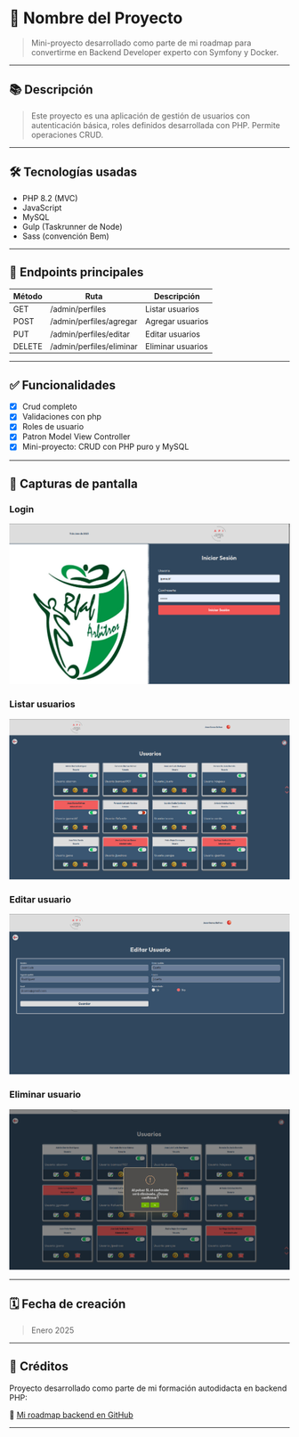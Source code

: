 # 🧩 Nombre del Proyecto

> Mini-proyecto desarrollado como parte de mi roadmap para convertirme en Backend Developer experto con Symfony y Docker.

---

## 📚 Descripción

> Este proyecto es una aplicación de gestión de usuarios con autenticación básica, roles definidos desarrollada con PHP. Permite operaciones CRUD.

---

## 🛠 Tecnologías usadas

- PHP 8.2 (MVC)
- JavaScript
- MySQL
- Gulp (Taskrunner de Node)
- Sass (convención Bem)

---

## 📮 Endpoints principales

| Método                     | Ruta     | Descripción |
|--------------------------|------------|---------------------|
| GET | /admin/perfiles |Listar usuarios |
| POST | /admin/perfiles/agregar | Agregar usuarios |
| PUT | /admin/perfiles/editar | Editar usuarios |
| DELETE | /admin/perfiles/eliminar | Eliminar usuarios |

---

## ✅ Funcionalidades

- [X] Crud completo
- [X] Validaciones con php
- [X] Roles de usuario
- [X] Patron Model View Controller
- [X] Mini-proyecto: CRUD con PHP puro y MySQL

---

## 📸 Capturas de pantalla

### Login

![alt text](image.png)

### Listar usuarios

![alt text](image-1.png)

### Editar usuario

![alt text](image-2.png)

### Eliminar usuario

![alt text](image-3.png)

---

## 🗓️ Fecha de creación

> Enero 2025

---

## 📌 Créditos

Proyecto desarrollado como parte de mi formación autodidacta en backend PHP:

🔗 [Mi roadmap backend en GitHub](https://github.com/J3susGB/Roadmap-backend-symfony/blob/main/README.md)

---
